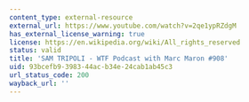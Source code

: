```yaml
---
content_type: external-resource
external_url: https://www.youtube.com/watch?v=2qe1ypRZdgM
has_external_license_warning: true
license: https://en.wikipedia.org/wiki/All_rights_reserved
status: valid
title: 'SAM TRIPOLI - WTF Podcast with Marc Maron #908'
uid: 93bcefb9-3983-44ac-b34e-24cab1ab45c3
url_status_code: 200
wayback_url: ''
---
```

